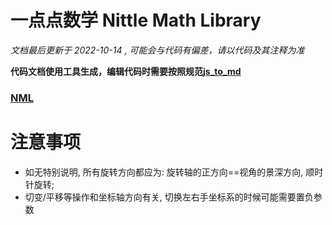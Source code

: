 <!--
 * @Author: Darth_Eternalfaith darth_ef@hotmail.com
 * @Date: 2022-09-10 21:02:08
 * @LastEditors: Darth_Eternalfaith darth_ef@hotmail.com
 * @LastEditTime: 2022-09-13 23:20:55
 * @FilePath: \PrimitivesTGT-2D_Editor\js\import\PrimitivesTGT\NML.js.md
 * @Description: 
 * 
 * Copyright (c) 2022 by Darth_Eternalfaith darth_ef@hotmail.com, All Rights Reserved. 
-->

# 一点点数学 Nittle Math Library

*文档最后更新于 2022-10-14 , 可能会与代码有偏差，请以代码及其注释为准*

**代码文档使用工具生成，编辑代码时需要按照规范[js_to_md](https://github.com/D-EF/Basics/tree/master/tool/js_to_md)**

### [NML](./doc/NML.md)

# 注意事项
* 如无特别说明, 所有旋转方向都应为: 旋转轴的正方向==视角的景深方向, 顺时针旋转;
* 切变/平移等操作和坐标轴方向有关, 切换左右手坐标系的时候可能需要置负参数